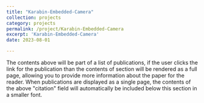 ```yaml
---
title: "Karabin-Embedded-Camera"
collection: projects
category: projects
permalink: /project/Karabin-Embedded-Camera
excerpt: 'Karabin-Embedded-Camera'
date: 2023-08-01

---
```


The contents above will be part of a list of publications, if the user clicks the link for the publication than the contents of section will be rendered as a full page, allowing you to provide more information about the paper for the reader. When publications are displayed as a single page, the contents of the above "citation" field will automatically be included below this section in a smaller font.
